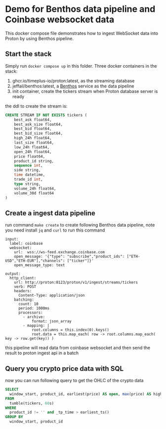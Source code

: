 # Demo for Benthos data pipeline and Coinbase websocket data



This docker compose file demonstrates how to ingest WebSocket data into Proton by using Benthos pipeline. 



## Start the stack

Simply run `docker compose up` in this folder. Three docker containers in the stack:

1. ghcr.io/timeplus-io/proton:latest, as the streaming database
2. jeffail/benthos:latest, a [Benthos](https://www.benthos.dev/) service as the data pipeline
3. init container, create the tickers stream when Proton database server is ready

the ddl to create the stream is:

```sql
CREATE STREAM IF NOT EXISTS tickers (
    best_ask float64,
    best_ask_size float64,
    best_bid float64,
    best_bid_size float64,
    high_24h float64,
    last_size float64,
    low_24h float64,
    open_24h float64,
    price float64,
    product_id string,
    sequence int,
    side string,
    time datetime,
    trade_id int,
    type string,
    volume_24h float64,
    volume_30d float64
)
```

## Create a ingest data pipeline

run command `make create` to create following Benthos data pipeline, note you need install `jq` and `curl` to run this command

```
input:
  label: coinbase
  websocket:
    url:  wss://ws-feed.exchange.coinbase.com
    open_message: '{"type": "subscribe","product_ids": ["ETH-USD","ETH-EUR"],"channels": ["ticker"]}'
    open_message_type: text

output:
  http_client:
    url: http://proton:8123/proton/v1/ingest/streams/tickers
    verb: POST
    headers: 
      Content-Type: application/json
    batching:
      count: 10
      period: 1000ms
      processors:
        - archive:
            format: json_array
        - mapping: |
            root.columns = this.index(0).keys()
            root.data = this.map_each( row -> root.columns.map_each( key -> row.get(key)) )

```

this pipeline will read data from coinbase websocket and then send the result to proton ingest api in a batch


## Query you crypto price data with SQL

now you can run following query to get the OHLC of the crypto data

```sql
SELECT
  window_start, product_id, earliest(price) AS open, max(price) AS high, min(price) AS low, latest(price) AS close
FROM
  tumble(tickers, 60s)
WHERE
  product_id != '' and _tp_time > earliest_ts()
GROUP BY
  window_start, product_id
```


